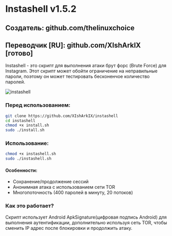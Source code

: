 # Instashell v1.5.2
## Создатель: github.com/thelinuxchoice
## Переводчик [RU]: github.com/XIshArkIX [готово]

Instashell - это скрипт для выполнения атаки брут форс (Brute Force) для Instagram. Этот скрипт может обойти ограничение на неправильные пароли, поэтому он может тестировать бесконенчое количество паролей.

![instashell](https://user-images.githubusercontent.com/34893261/37567580-c98d3a58-2aa7-11e8-9022-a5bc86326302.png)

### Перед использованием:
```bash
git clone https://github.com/XIshArkIX/instashell
cd instashell
chmod +x install.sh
sudo ./install.sh
```

### Использование:
```bash
chmod +x instashell.sh
sudo ./instashell.sh
```

#### Особенности:
* Сохранение/продолжение сессий
* Анонимная атака с использованием сети TOR
* Многопоточность (400 паролей в минуту, 20 потоков)

### Как это работает?

Скрипт использует Android ApkSignature(цифровая подпись Android) для выполнения аутентификации, дополнительно используя сеть TOR, чтобы сменить IP адрес после блокировки и продолжить атаку.
